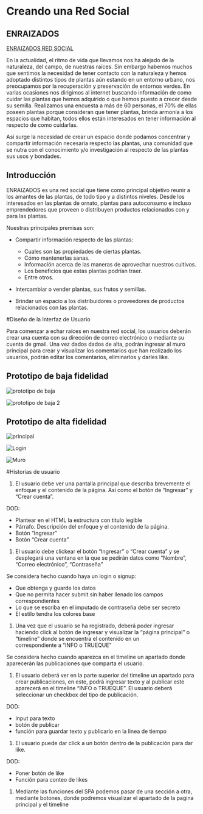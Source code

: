 # Creando una Red Social
## ENRAIZADOS
[ENRAIZADOS RED SOCIAL](https://selenehdz01.github.io/GDL002-social-network/src/)

En la actualidad, el ritmo de vida que llevamos nos ha alejado de la naturaleza, del campo, de nuestras raíces. Sin embargo habemos muchos que sentimos la necesidad de tener contacto con la naturaleza y hemos adoptado distintos tipos de plantas aún estando en un entorno urbano, nos preocupamos por la recuperación y preservación de entornos verdes. En varias ocasiones nos dirigimos al internet buscando información de como cuidar las plantas que hemos adquirido o que hemos puesto a crecer desde su semilla. Realizamos una encuesta a más de 60 personas, el 70% de ellas poseen plantas porque consideran que tener plantas, brinda armonía a los espacios que habitan, todos ellos están interesados en tener información al respecto de como cuidarlas.

Así surge la necesidad de crear un espacio donde podamos concentrar y compartir información necesaria respecto las plantas, una comunidad que se nutra con el conocimiento y/o investigación al respecto de las plantas sus usos y bondades.

## Introducción

ENRAIZADOS es una red social que tiene como principal objetivo reunir a los amantes de las plantas, de todo tipo y a distintos niveles. Desde los interesados en las plantas de ornato, plantas para autoconsumo e incluso emprendedores que proveen o distribuyen productos relacionados con y para las plantas.

Nuestras principales premisas son:

-   Compartir información respecto de las plantas:
    -   Cuales son las propiedades de ciertas plantas.
    -   Cómo mantenerlas sanas.
    -   Información acerca de las maneras de aprovechar nuestros cultivos.
    -   Los beneficios que estas plantas podrían traer.
    -   Entre otros.

-   Intercambiar o vender plantas, sus frutos y semillas.

-   Brindar un espacio a los distribuidores o proveedores de productos relacionados con las plantas.

#Diseño de la Interfaz de Usuario

Para comenzar a echar raíces en nuestra red social, los usuarios deberán crear una cuenta con su dirección de correo electrónico o mediante su cuenta de gmail. Una vez dados dados de alta, podrán ingresar al muro principal para crear y visualizar los comentarios que han realizado los usuarios, podrán editar los comentarios, eliminarlos y darles like.

## Prototipo de baja fidelidad

![prototipo de baja](https://i.postimg.cc/2LBCwPxF/Enraizados-P1.png)

![prototipo de baja 2](https://i.postimg.cc/9z4XC7jR/Enraizados-P2.png)

## Prototipo de alta fidelidad

![principal](https://i.postimg.cc/ZWLvpdnY/principal.png)

![Login](https://i.postimg.cc/3dmvr6Hv/Login2.png)

![Muro](https://i.postimg.cc/wtTyVjRX/Muro1.png)

#Historias de usuario

1.  El usuario debe ver una pantalla principal que describa brevemente el enfoque y el contenido de la página. Así como el botón de “Ingresar” y “Crear cuenta”.

DOD:

-   Plantear en el HTML la estructura con titulo legible
-   Párrafo. Descripción del enfoque y el contenido de la página.
-   Botón “Ingresar”
-   Botón “Crear cuenta”

1.  El usuario debe clickear el botón “Ingresar” o “Crear cuenta” y se desplegará una ventana en la que se pedirán datos como “Nombre”, “Correo electrónico”, “Contraseña”

Se considera hecho cuando haya un login o signup:

-   Que obtenga y guarde los datos
-   Que no permita hacer submit sin haber llenado los campos correspondientes
-   Lo que se escriba en el imputado de contraseña debe ser secreto
-   El estilo tendra los colores base

1.  Una vez que el usuario se ha registrado, deberá poder ingresar haciendo click al botón de ingresar y visualizar la “página principal” o “timeline” donde se encuentra el contenido en un <div content> correspondiente a “INFO o TRUEQUE”

Se considera hecho cuando aparezca en el timeline un apartado donde aparecerán las publicaciones que comparta el usuario.

1.  El usuario deberá ver en la parte superior del timeline un apartado para crear publicaciones, en este, podrá ingresar texto y al publicar este aparecerá en el timeline “INFO o TRUEQUE”. El usuario deberá seleccionar un checkbox del tipo de publicación.

DOD:

-   Input para texto
-   botón de publicar
-   función para guardar texto y publicarlo en la linea de tiempo

1.  El usuario puede dar click a un botón dentro de la publicación para dar like.

DOD:

-   Poner botón de like
-   Función para conteo de likes

1.  Mediante las funciones del SPA podemos pasar de una sección a otra, mediante botones, donde podremos visualizar el apartado de la pagina principal y el timeline